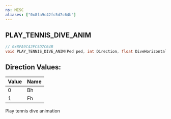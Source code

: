 ```yaml
---
ns: MISC
aliases: ["0x8fa9c42fc5d7c64b"]
---
```

## PLAY_TENNIS_DIVE_ANIM

```c
// 0x8FA9C42FC5D7C64B
void PLAY_TENNIS_DIVE_ANIM(Ped ped, int Direction, float DiveHorizontal, float DiveVertical, float playRate, bool slowBlend);
```

## Direction Values:
| Value | Name |
| --- | --- |
| 0 | Bh |
| 1 | Fh |


Play tennis dive animation


